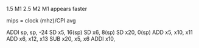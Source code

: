 1.5 M1
2.5 M2
M1 appears faster

mips = clock (mhz)/CPI avg

ADDI sp, sp, -24
SD x5, 16(sp)
SD x6, 8(sp)
SD x20, 0(sp)
ADD x5, x10, x11
ADD x6, x12, x13
SUB x20, x5, x6
ADDI x10, 